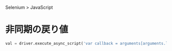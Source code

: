 Selenium > JavaScript
# 非同期の戻り値
```python
val = driver.execute_async_script('var callback = arguments[arguments.length-1]; こーど; window.setTimeout(callback(値), m_sec);')
```
